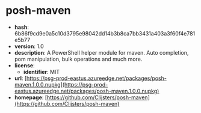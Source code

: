 # posh-maven

- **hash**: 6b86f9cd9e0a5c10d3795e98042dd14b3b8ca7bb3431a403a3f60f4e781e5b77
- **version**: 1.0
- **description**: A PowerShell helper module for maven. Auto completion, pom manipulation, bulk operations and much more.
- **license**:
  - **identifier**: MIT
- **url**: [https://psg-prod-eastus.azureedge.net/packages/posh-maven.1.0.0.nupkg](https://psg-prod-eastus.azureedge.net/packages/posh-maven.1.0.0.nupkg)
- **homepage**: [https://github.com/Clijsters/posh-maven](https://github.com/Clijsters/posh-maven)

